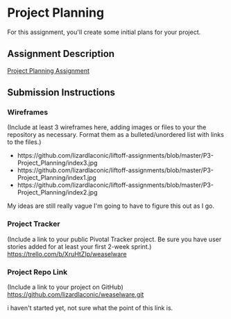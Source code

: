 # Project Planning
For this assignment, you'll create some initial plans for your project.

## Assignment Description
[Project Planning Assignment](https://education.launchcode.org/liftoff/assignments/planning/)

## Submission Instructions

### Wireframes

(Include at least 3 wireframes here, adding images or files to your the repository as necessary. Format them as a bulleted/unordered list with links to the files.)
<ul>
  <li>https://github.com/lizardlaconic/liftoff-assignments/blob/master/P3-Project_Planning/index3.jpg</li>
  <li>https://github.com/lizardlaconic/liftoff-assignments/blob/master/P3-Project_Planning/index1.jpg</li>
  <li>https://github.com/lizardlaconic/liftoff-assignments/blob/master/P3-Project_Planning/index2.jpg</li>
</ul>

My ideas are still really vague I'm going to have to figure this out as I go.

### Project Tracker

(Include a link to your public Pivotal Tracker project. Be sure you have user stories added for at least your first 2-week sprint.)
https://trello.com/b/XruHtZIp/weaselware

### Project Repo Link

(Include a link to your project on GitHub)
https://github.com/lizardlaconic/weaselware.git

i haven't started yet, not sure what the point of this link is.
